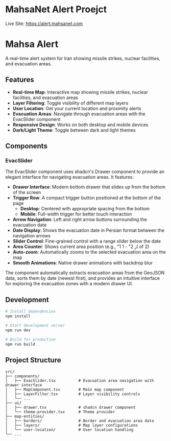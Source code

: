 # MahsaNet Alert Proejct

Live Site: https://alert.mahsanet.com

# Mahsa Alert

A real-time alert system for Iran showing missile strikes, nuclear facilities, and evacuation areas.

## Features

- **Real-time Map**: Interactive map showing missile strikes, nuclear facilities, and evacuation areas
- **Layer Filtering**: Toggle visibility of different map layers
- **User Location**: Get your current location and proximity alerts
- **Evacuation Areas**: Navigate through evacuation areas with the EvacSlider component
- **Responsive Design**: Works on both desktop and mobile devices
- **Dark/Light Theme**: Toggle between dark and light themes

## Components

### EvacSlider

The EvacSlider component uses shadcn's Drawer component to provide an elegant interface for navigating evacuation areas. It features:

- **Drawer Interface**: Modern bottom drawer that slides up from the bottom of the screen
- **Trigger Row**: A compact trigger button positioned at the bottom of the page
  - **Desktop**: Centered with appropriate spacing from the bottom
  - **Mobile**: Full-width trigger for better touch interaction
- **Arrow Navigation**: Left and right arrow buttons surrounding the evacuation date
- **Date Display**: Shows the evacuation date in Persian format between the navigation arrows
- **Slider Control**: Fine-grained control with a range slider below the date
- **Area Counter**: Shows current area position (e.g., "1 از 2" - 1 of 2)
- **Auto-zoom**: Automatically zooms to the selected evacuation area on the map
- **Smooth Animations**: Native drawer animations with backdrop blur

The component automatically extracts evacuation areas from the GeoJSON data, sorts them by date (newest first), and provides an intuitive interface for exploring the evacuation zones with a modern drawer UI.

## Development

```bash
# Install dependencies
npm install

# Start development server
npm run dev

# Build for production
npm run build
```

## Project Structure

```
src/
├── components/
│   ├── EvacSlider.tsx          # Evacuation area navigation with drawer interface
│   ├── MapComponent.tsx        # Main map component
│   ├── LayerFilter.tsx         # Layer visibility controls
│   └── ...
├── ui/
│   ├── drawer.tsx              # shadcn drawer component
│   └── theme-provider.tsx      # Theme provider
├── map-entities/
│   ├── borders/                # Border and evacuation area data
│   ├── layers/                 # Map layer configurations
│   └── user-location/          # User location handling
└── ...
```
